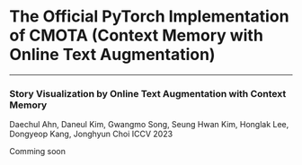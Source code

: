 # The Official PyTorch Implementation of CMOTA (Context Memory with Online Text Augmentation)
---
### Story Visualization by Online Text Augmentation with Context Memory
Daechul Ahn, Daneul Kim, Gwangmo Song, Seung Hwan Kim, Honglak Lee, Dongyeop Kang, Jonghyun Choi
ICCV 2023 

Comming soon
